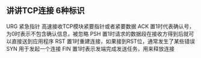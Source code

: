 ## 讲讲TCP连接 6种标识
URG 紧急指针 高速接收TCP模块紧要指针或者紧要数据
ACK 置1时代表确认号，为0时表示不包含确认信息，被忽略
PSH 置1时请求的数据段在接收方得到后就可以直接送到应用程序
RST 置1时重建连接，如果接到RST位，通常发生了某些错误
SYN 用于发起一个连接
FIN 置1时表示发端完成发送任务，用来释放连接
